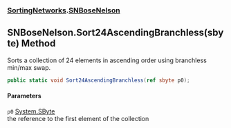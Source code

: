 ### [SortingNetworks](./SortingNetworks.md 'SortingNetworks').[SNBoseNelson](./SortingNetworks-SNBoseNelson.md 'SortingNetworks.SNBoseNelson')
## SNBoseNelson.Sort24AscendingBranchless(sbyte) Method
Sorts a collection of 24 elements in ascending order using branchless min/max swap.  
```csharp
public static void Sort24AscendingBranchless(ref sbyte p0);
```
#### Parameters
<a name='SortingNetworks-SNBoseNelson-Sort24AscendingBranchless(sbyte)-p0'></a>
`p0` [System.SByte](https://docs.microsoft.com/en-us/dotnet/api/System.SByte 'System.SByte')  
the reference to the first element of the collection  
  
